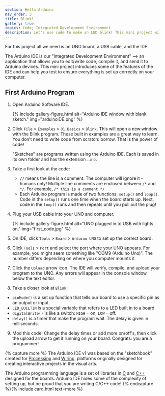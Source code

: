 ```yaml
---
section: Hello Arduino
nav_order: 3
title: Blink!
gallery: true
topics: Code; Integrated Development Environment
description: Let's use code to make an LED blink! This mini project will get you oriented to the UNO, the IDE, and the code that makes it do *stuff*.
---
```


For this project all we need is an UNO board, a USB cable, and the IDE. 

The Arduino IDE is our "Integrated Development Environment" --> an application that allows you to edit/write code, compile it, and send it to Arduino devices.
This mini project introduces some of the features of the IDE and can help you test to ensure everything is set up correctly on your computer.

## First Arduino Program  

1. Open Arduino Software IDE.

    {% include gallery-figure.html alt="Arduino IDE window with blank sketch." img="arduinoIDE.png" %}

2. Click `File` > `Examples` > `01.Basics` > `Blink`. This will open a new window with the Blink program. These built in examples are a great way to learn. You don't need to write code from scratch: borrow. That is the power of code! 

    "Sketches" are programs written using the Arduino IDE. Each is saved in its own folder and has the extension `.ino`.

3. Take a first look at the code:
    - `//` means the line is a comment. The computer will ignore it - humans only! Multiple line comments are enclosed between `/*` and `*/`. For example, `/* this is a comment */`
    - Each Arduino program is made of two functions, `setup()` and `loop()`. Code in the `setup()` runs one time when the board starts up. Next, code in the `loop()` runs and then repeats until you pull out the plug! 

4. Plug your USB cable into your UNO and computer.

    {% include gallery-figure.html alt="UNO plugged in to USB with lights on." img="first_code.jpg" %}

5. On IDE, click `Tools` > `Board` > `Arduino UNO` to set up the correct board.

6. Click `Tools` > `Port` and select the port where your UNO appears. For example, you might seem something like "COM9 (Arduino Uno)". The number differs depending on where you computer mounts it.

7. Click the `Upload` arrow icon. The IDE will verify, compile, and upload your program to the UNO. Any errors will appear in the console window below the text editor.

8. Take a closer look at `Blink`:
- `pinMode()` is a set up function that tells our board to use a specific pin as an output or input.
- `LED_BUILTIN` is a special variable that refers to a LED built in to a board. 
-  `digitalWrite()` is like a switch: `HIGH` = on, `LOW` = off. 
- `delay()` is a timer that make the program wait. The delay is given in milliseconds.

9. Mod this code! Change the delay times or add more on/off's, then click the upload arrow to get it running on your board. Congrats: you are a <span class="term">programmer</span>!

{% capture more %}
The Arduino IDE v1 was based on the "sketchbook" created for [Processing](https://processing.org/) and [Wiring](http://wiring.org.co/), platforms originally designed for creating interactive projects in the visual arts. 

The Arduino programming language is a set of libraries in [C](https://en.wikipedia.org/wiki/C_(programming_language)) and [C++](https://en.wikipedia.org/wiki/C%2B%2B) designed for the boards. 
Arduino IDE hides some of the complexity of setting up, but be proud that you are writing C/C++ code!
{% endcapture %}{% include card.html text=more %}
